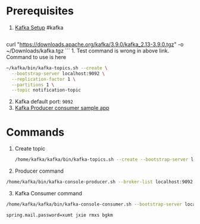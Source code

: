 # Prerequisites
1. [Kafka Setup](https://www.digitalocean.com/community/tutorials/how-to-install-apache-kafka-on-ubuntu-20-04) #kafka 
	```bash
curl "https://downloads.apache.org/kafka/3.9.0/kafka_2.13-3.9.0.tgz" -o ~/Downloads/kafka.tgz
	```
	1. Test command is wrong in above link. Command to use is here 
```bash
~/kafka/bin/kafka-topics.sh --create \
  --bootstrap-server localhost:9092 \
  --replication-factor 1 \
  --partitions 1 \
  --topic notification-topic
```

2. Kafka default port: `9092`
3. [Kafka Producer consumer sample app](https://medium.com/simform-engineering/kafka-integration-made-easy-with-spring-boot-b7aaf44d8889)

# Commands
1. Create topic 
   ```bash
   /home/kafka/kafka/bin/kafka-topics.sh --create --bootstrap-server localhost:9092 --replication-factor 1 --partitions 1 --topic notification-topic
     ```
2. Producer command
```bash
/home/kafka/bin/kafka-console-producer.sh --broker-list localhost:9092 --topic notification-topic < /home/kafka/jsondata.json
```
3. Kafka Consumer command
```bash
/home/kafka/kafka/bin/kafka-console-consumer.sh --bootstrap-server localhost:9092 --topic topic-2 --from-beginning --partition 0
```

``` mail-creds
spring.mail.password=xumt jxie rmxs bgkm
```

